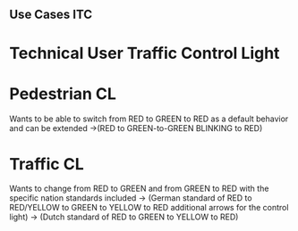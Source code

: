 ## Use Cases ITC

# Technical User Traffic Control Light

# Pedestrian CL
Wants to be able to switch from RED to GREEN to RED as a default behavior and can be extended
->(RED to GREEN-to-GREEN BLINKING to RED)

# Traffic CL
Wants to change from RED to GREEN and from GREEN to RED with the specific nation standards included
-> (German standard of RED to RED/YELLOW to GREEN to YELLOW to RED additional arrows for the control light)
-> (Dutch standard of RED to GREEN to YELLOW to RED)
